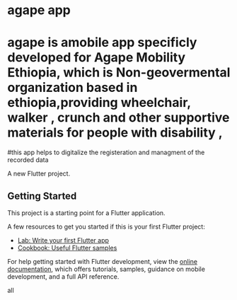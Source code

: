 # agape app
# agape is amobile app specificly developed for Agape Mobility Ethiopia, which is Non-geovermental organization based in ethiopia,providing wheelchair, walker , crunch and other supportive materials for people with disability ,
#this app helps to digitalize the registeration and managment of the recorded data

A new Flutter project.

## Getting Started

This project is a starting point for a Flutter application.

A few resources to get you started if this is your first Flutter project:

- [Lab: Write your first Flutter app](https://docs.flutter.dev/get-started/codelab)
- [Cookbook: Useful Flutter samples](https://docs.flutter.dev/cookbook)

For help getting started with Flutter development, view the
[online documentation](https://docs.flutter.dev/), which offers tutorials,
samples, guidance on mobile development, and a full API reference.

all
